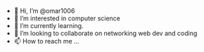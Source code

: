 - 👋 Hi, I’m @omar1006
- 👀 I’m interested in computer science
- 🌱 I’m currently learning.
- 💞️ I’m looking to collaborate on networking web dev and coding
- 📫 How to reach me ...

<!---
omar1006/omar1006 is a ✨ special ✨ repository because its `README.md` (this file) appears on your GitHub profile.
You can click the Preview link to take a look at your changes.
--->
